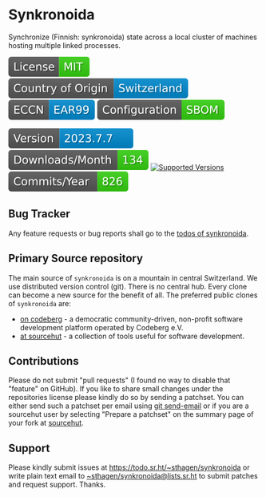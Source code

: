 # Synkronoida

Synchronize (Finnish: synkronoida) state across a local cluster of machines hosting multiple linked processes.

[![license](badges/license-spdx-mit.svg)](https://git.sr.ht/~sthagen/synkronoida/tree/default/item/LICENSE)
[![Country of Origin](badges/country-of-origin-name-switzerland-neutral.svg)](https://git.sr.ht/~sthagen/synkronoida/tree/default/item/COUNTRY-OF-ORIGIN)
[![Export Classification Control Number (ECCN)](badges/export-control-classification-number_eccn-ear99-neutral.svg)](https://git.sr.ht/~sthagen/synkronoida/tree/default/item/EXPORT-CONTROL-CLASSIFICATION-NUMBER)
[![Configuration](badges/configuration-sbom.svg)](third-party/index.html)

[![Version](badges/latest-release.svg)](https://pypi.python.org/pypi/synkronoida/)
[![Downloads](badges/downloads-per-month.svg)](https://pepy.tech/project/synkronoida)
[![Supported Versions](https://img.shields.io/pypi/pyversions/synkronoida.svg?style=flat)](https://pypi.python.org/pypi/synkronoida/)
[![Maintenance Status](badges/commits-per-year.svg)](https://git.sr.ht/~sthagen/synkronoida/log)

## Bug Tracker

Any feature requests or bug reports shall go to the [todos of synkronoida](https://todo.sr.ht/~sthagen/synkronoida).

## Primary Source repository

The main source of `synkronoida` is on a mountain in central Switzerland.
We use distributed version control (git).
There is no central hub.
Every clone can become a new source for the benefit of all.
The preferred public clones of `synkronoida` are:

* [on codeberg](https://codeberg.org/sthagen/synkronoida) - a democratic community-driven, non-profit software development platform operated by Codeberg e.V.
* [at sourcehut](https://git.sr.ht/~sthagen/synkronoida) - a collection of tools useful for software development.

## Contributions

Please do not submit "pull requests" (I found no way to disable that "feature" on GitHub).
If you like to share small changes under the repositories license please kindly do so by sending a patchset.
You can either send such a patchset per email using [git send-email](https://git-send-email.io) or
if you are a sourcehut user by selecting "Prepare a patchset" on the summary page of your fork at [sourcehut](https://git.sr.ht/).

## Support

Please kindly submit issues at <https://todo.sr.ht/~sthagen/synkronoida> or write plain text email to <~sthagen/synkronoida@lists.sr.ht> to submit patches and request support. Thanks.
